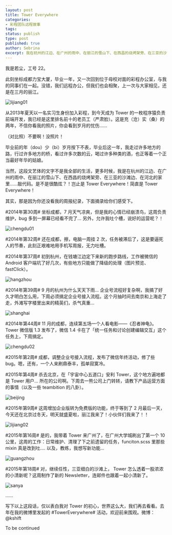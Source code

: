```yaml
---
layout: post
title: Tower Everywhere
categories:
- 彩程团队远程故事
tags:
status: publish
type: post
published: true
author: Sebrina
excerpt: 我在杭州的江边、在广州的雨中、在丽江的雪山下、在西昌的烧烤架旁、在三亚的沙滩边、在河北的家里……敲代码。是不是很酷炫？！岂止是 Tower Everywhere！简直是 Tower Everywhere！
---
```

<!--more-->
我是若尘，工号 22。

此刻坐标成都力宝大厦，毕业一年，又一次回到位于母校对面的彩程办公室，与我的同事们在一起。没错，我们远程办公，但我们也会相聚，上一次与大家相见，还是在三月的丽江。

![lijiang01][lijiang01]

从2013年夏天以一名实习生身份加入彩程，到今天成为 Tower 的一枚程序猿负责前端开发，我已经是这里排名前十的老员工<span class='grey'>（严肃脸）</span>。这是充<span class='grey'>（沧）</span>实<span class='grey'>（桑）</span>的两年，不信你看我的照片，你会看到岁月的忧伤……

（对比照）<span class='red'>不要啊！没照片！</span>

毕业前的年<span class='grey'>（dou）</span>少<span class='grey'>（bi）</span>岁月按下不表，毕业后这一年，我走过许多地方的路，行过许多地方的桥，看过许多次数的云，喝过许多种类的酒，也正等着一个正当最好年华的姑娘。

当然，这段文艺体的文字不是我全部的生活，更多时候，我是在杭州的江边、在广州的雨中、在丽江的雪山下、在西昌的烧烤架旁、在三亚的沙滩边、在河北的家里……敲代码。是不是很酷炫？！岂止是 Tower Everywhere！简直是 Tower Everywhere！

其实，那是因为你还没看我的周报纪录，下面摘录给你们感受下。

\#2014年第30周\#  坐标成都，7 月天气凉爽，但是我的心情已经崩溃鸟，这周负责维护，bug 多到一屏幕已经看不完了... 另外，允许我吐个槽，说好的运营呢？！

![chengdu01][chengdu01]

\#2014年第32周\#  还在成都，擦，电脑一周挂 2 次，任务被滞后了，这是要逼死人的节奏，此刻正艰难地用手机写周报，无力吐槽。


\#2014年第37周\#  初到杭州，在钱塘江边定下来新的跑步路线，工作被微信的 Android 客户端坑了好几次，有些地方只能做了降级的处理（图片预览、fastClick）。

![hangzhou][hangzhou]

\#2014年第39周\#  9 月的杭州为什么天天下雨… 企业号流程好复杂啊，我搞了好久才明白怎么用，下周必须搞定企业号接入流程。这个月抽时间去南京和上海走了走，外滩写字楼里出来的精英们，杀气真重…

![shanghai][shanghai]

\#2014年第44周\#  11 月的成都，连续第五场一个人看电影——《忍者神龟》。Tower 微信版 1.3 发布了，微信 1.4 卡在了「统一任务和讨论创建编辑交互」这个任务上，下周搞定。

![chengdu02][chengdu02]

\#2015年第2周\#  成都，调整企业号接入流程，发布了微信年终活动，修了些 bug。嗯，还有，一个人来刷鼎泰丰，孤单寂寞冷。

\#2015年第4周\#  杀去北京，在「宇宙中心五道口」安利 Tower，这个地方遍地都是 Tower 用户... 所在的公司啊。下周去一熊公司上门转转，请教下产品运营方面的事情<span class='grey line-through'>（以及一些 teambition 的八卦）</span>。

![beijing][beijing]

\#2015年第9周\#  这周增加企业版转为免费版的功能，终于等到了 2 月最后一天，今天还在北京过冬天，明天就盛夏啦，丽江我来了！小伙伴们我来了！！

![lijiang02][lijiang02]

\#2015年第16周\#  是的，我带着 Tower 来广州了，在广州大学城刷出了第一个 10 公里，这周的工作：日常维护、清理了下之前遗留的任务，funciton.scss 里那些 mixin 真是改到吐.... 以及，教练，我想写新功能…

![guangzhou][guangzhou]

\#2015年第18周\#  对，继续任性，三亚细白的沙滩上， Tower 怎么透着一股浓浓的小清新呢？这周制作了新的 Newsletter，连邮件也跟着一起小清新了。

![sanya][sanya]

……

写下以上这段话，仅以表白我对 Tower 的初心，世界这么大，我们再去看看。去年在我的微博里发起的 \#TowerEverywhere\# 活动，欢迎前来围观。微博：@kshift

To be continued

[lijiang01]:/assets/images/blog/2015-08-07-tower-everywhere/lijiang01.jpg
[chengdu01]:/assets/images/blog/2015-08-07-tower-everywhere/chengdu01.jpg
[chengdu02]:/assets/images/blog/2015-08-07-tower-everywhere/chengdu02.jpg
[hangzhou]:/assets/images/blog/2015-08-07-tower-everywhere/hangzhou.jpg
[shanghai]:/assets/images/blog/2015-08-07-tower-everywhere/shanghai.jpg
[beijing]:/assets/images/blog/2015-08-07-tower-everywhere/beijing.jpg
[lijiang02]:/assets/images/blog/2015-08-07-tower-everywhere/lijiang02.jpg
[guangzhou]:/assets/images/blog/2015-08-07-tower-everywhere/guangzhou.jpg
[sanya]:/assets/images/blog/2015-08-07-tower-everywhere/sanya.jpg